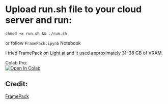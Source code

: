 # Upload run.sh file to your cloud server and run:
```
chmod +x run.sh && ./run.sh
```
or follow 
```FramePack.ipynb``` Notebook <br>

I tried FramePack on [Light.ai](https://lightning.ai) and it used approximately 31–38 GB of VRAM.

Colab Pro:<br>
[![Open In Colab](https://colab.research.google.com/assets/colab-badge.svg)](https://colab.research.google.com/github/NeuralFalconYT/FramePack-Jupyter-Notebook/blob/main/Colab_Pro.ipynb)


## Credit:
[FramePack](https://github.com/lllyasviel/FramePack)
